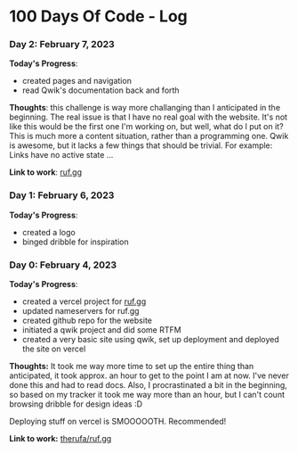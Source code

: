 # 100 Days Of Code - Log

### Day 2: February 7, 2023

**Today's Progress**:
- created pages and navigation
- read Qwik's documentation back and forth

**Thoughts**: this challenge is way more challanging than I anticipated in the beginning. The real issue is that I have no real goal with the website. It's not like this would be the first one I'm working on, but well, what do I put on it? This is much more a content situation, rather than a programming one.
Qwik is awesome, but it lacks a few things that should be trivial. For example: Links have no active state ...

**Link to work**: [ruf.gg](https://ruf.gg)

### Day 1: February 6, 2023

**Today's Progress**:
- created a logo
- binged dribble for inspiration

### Day 0: February 4, 2023

**Today's Progress**: 
- created a vercel project for [ruf.gg](https://ruf.gg)
- updated nameservers for ruf.gg
- created github repo for the website
- initiated a qwik project and did some RTFM
- created a very basic site using qwik, set up deployment and deployed the site on vercel

**Thoughts:** It took me way more time to set up the entire thing than anticipated, it took approx. an hour to get to the point I am at now. I've never done this and had to read docs. Also, I procrastinated a bit in the beginning, so based on my tracker it took me way more than an hour, but I can't count browsing dribble for design ideas :D

Deploying stuff on vercel is SMOOOOOTH. Recommended!

**Link to work:** [therufa/ruf.gg](https://github.com/therufa/ruf.gg)
